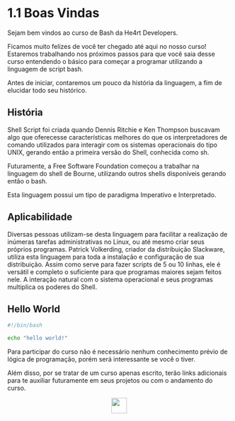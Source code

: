 # 1.1 Boas Vindas

Sejam bem vindos ao curso de Bash da He4rt Developers.

Ficamos muito felizes de você ter chegado até aqui no nosso curso! Estaremos trabalhando nos próximos passos para que você saia desse curso entendendo o básico para começar a programar utilizando a linguagem de script bash.

Antes de iniciar, contaremos um pouco da história da linguagem, a fim de elucidar todo seu histórico.

## História

Shell Script foi criada quando Dennis Ritchie e Ken Thompson buscavam algo que oferecesse características melhores do que os interpretadores de comando utilizados para interagir com os sistemas operacionais do tipo UNIX, gerando então a primeira versão do Shell, conhecida como sh.

Futuramente, a Free Software Foundation começou a trabalhar na linguagem do shell de Bourne, utilizando outros shells disponíveis gerando então o bash.

Esta linguagem possui um tipo de paradigma Imperativo e Interpretado.

## Aplicabilidade

Diversas pessoas utilizam-se desta linguagem para facilitar a realização de inúmeras tarefas administrativas no Linux, ou até mesmo criar seus próprios programas. Patrick Volkerding, criador da distribuição Slackware, utiliza esta linguagem para toda a instalação e configuração de sua distribuição.
Assim como serve para fazer scripts de 5 ou 10 linhas, ele é versátil e completo o suficiente para que programas maiores sejam feitos nele. A interação natural com o sistema operacional e seus programas multiplica os poderes do Shell.

## Hello World

```bash
#!/bin/bash

echo "hello world!"

```

Para participar do curso não é necessário nenhum conhecimento prévio de lógica de programação, porém será interessante se você o tiver.

Além disso, por se tratar de um curso apenas escrito, terão links adicionais para te auxiliar futuramente em seus projetos ou com o andamento do curso.

<p align="center">
  <a href="../2-Ambiente/01-Editores.md">
    <img src="https://cdn.discordapp.com/attachments/539836343094870016/863605863049461780/proximo.png" height=35>
  </a>
</p>
